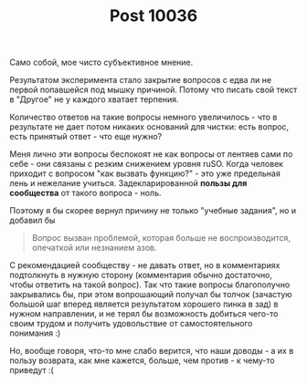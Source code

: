 ﻿---
title: "Post 10036"
se.owner.user_id: 195342
se.owner.display_name: "Harry"
se.owner.link: "https://ru.meta.stackoverflow.com/users/195342/harry"
se.link: "https://ru.meta.stackoverflow.com/a/10036"
se.post_id: 10036
se.post_type: answer
se.score: 19
---
<p>Само собой, мое чисто субъективное мнение.</p>

<p>Результатом эксперимента стало закрытие вопросов с едва ли не первой попавшейся под мышку причиной. Потому что писать свой текст в "Другое" не у каждого хватает терпения.</p>

<p>Количество ответов на такие вопросы немного увеличилось - что в результате не дает потом никаких оснований для чистки: есть вопрос, есть принятый ответ - что еще нужно?</p>

<p>Меня лично эти вопросы беспокоят не как вопросы от лентяев сами по себе - они связаны с резким снижением уровня ruSO. Когда человек приходит с вопросом "как вызвать функцию?" - это уже предельная лень и нежелание учиться. Задекларированной <strong>пользы для сообщества</strong> от такого вопроса - ноль.</p>

<p>Поэтому я бы скорее вернул причину не только "учебные задания", но и добавил бы </p>

<blockquote>
  <p>Вопрос вызван проблемой, которая больше не воспроизводится, опечаткой или незнанием азов.</p>
</blockquote>

<p>С рекомендацией сообществу - не давать ответ, но в комментариях подтолкнуть в нужную сторону (комментария обычно достаточно, чтобы ответить на такой вопрос). Так что такие вопросы благополучно закрывались бы, при этом вопрошающий получал бы толчок (зачастую большой шаг вперед является результатом хорошего пинка в зад) в нужном направлении, и не терял бы возможность добиться чего-то своим трудом и получить удовольствие от самостоятельного понимания :)</p>

<p>Но, вообще говоря, что-то мне слабо верится, что наши доводы - а их в пользу возврата, как мне кажется, больше, чем против - к чему-то приведут :(</p>
